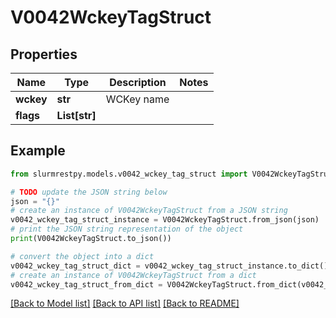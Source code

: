 # V0042WckeyTagStruct


## Properties

Name | Type | Description | Notes
------------ | ------------- | ------------- | -------------
**wckey** | **str** | WCKey name |
**flags** | **List[str]** |  |

## Example

```python
from slurmrestpy.models.v0042_wckey_tag_struct import V0042WckeyTagStruct

# TODO update the JSON string below
json = "{}"
# create an instance of V0042WckeyTagStruct from a JSON string
v0042_wckey_tag_struct_instance = V0042WckeyTagStruct.from_json(json)
# print the JSON string representation of the object
print(V0042WckeyTagStruct.to_json())

# convert the object into a dict
v0042_wckey_tag_struct_dict = v0042_wckey_tag_struct_instance.to_dict()
# create an instance of V0042WckeyTagStruct from a dict
v0042_wckey_tag_struct_from_dict = V0042WckeyTagStruct.from_dict(v0042_wckey_tag_struct_dict)
```
[[Back to Model list]](../README.md#documentation-for-models) [[Back to API list]](../README.md#documentation-for-api-endpoints) [[Back to README]](../README.md)



